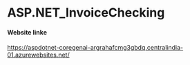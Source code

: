 # ASP.NET_InvoiceChecking

#### Website linke
https://aspdotnet-coregenai-argrahafcmg3gbdq.centralindia-01.azurewebsites.net/
